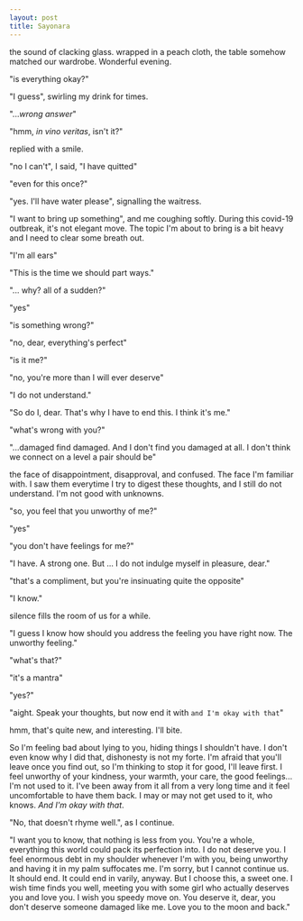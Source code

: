 ```yaml
---
layout: post
title: Sayonara 
---
```


the sound of clacking glass. wrapped in a peach cloth, the table somehow matched our wardrobe. Wonderful evening.

"is everything okay?"

"I guess", swirling my drink for times.

"...*wrong answer*"

"hmm, *in vino veritas*, isn't it?"

replied with a smile.

"no I can't", I said, "I have quitted"

"even for this once?"

"yes. I'll have water please", signalling the waitress.

"I want to bring up something", and me coughing softly. During this covid-19 outbreak, it's not elegant move. The topic I'm about to bring is a bit heavy and I need to clear some breath out.

"I'm all ears"

"This is the time we should part ways."

"... why? all of a sudden?"

"yes"

"is something wrong?"

"no, dear, everything's perfect"

"is it me?"

"no, you're more than I will ever deserve"

"I do not understand."

"So do I, dear. That's why I have to end this. I think it's me."

"what's wrong with you?"

"...damaged find damaged. And I don't find you damaged at all. I don't think we connect on a level a pair should be"

the face of disappointment, disapproval, and confused. The face I'm familiar with. I saw them everytime I try to digest these thoughts, and I still do not understand. I'm not good with unknowns.

"so, you feel that you unworthy of me?"

"yes"

"you don't have feelings for me?"

"I have. A strong one. But ... I do not indulge myself in pleasure, dear."

"that's a compliment, but you're insinuating quite the opposite"

"I know."

silence fills the room of us for a while.

"I guess I know how should you address the feeling you have right now. The unworthy feeling."

"what's that?"

"it's a mantra"

"yes?"

"aight. Speak your thoughts, but now end it with `and I'm okay with that`"

hmm, that's quite new, and interesting. I'll bite.

So I'm feeling bad about lying to you, hiding things I shouldn't have. I don't even know why I did that, dishonesty is not my forte. I'm afraid that you'll leave once you find out, so I'm thinking to stop it for good, I'll leave first. I feel unworthy of your kindness, your warmth, your care, the good feelings... I'm not used to it. I've been away from it all from a very long time and it feel uncomfortable to have them back. I may or may not get used to it, who knows. *And I'm okay with that*.

"No, that doesn't rhyme well.", as I continue.

"I want you to know, that nothing is less from you. You're a whole, everything this world could pack its perfection into. I do not deserve you. I feel enormous debt in my shoulder whenever I'm with you, being unworthy and having it in my palm suffocates me. I'm sorry, but I cannot continue us. It should end. It could end in varily,    anyway. But I choose this, a sweet one. I wish time finds you well, meeting you with some girl who actually deserves you and love you. I wish you speedy move on. You deserve it, dear, you don't deserve someone damaged like me. Love you to the moon and back."